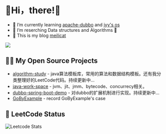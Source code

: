 # 🍔Hi，there!👋
- 🌱 I’m currently learning [apache-dubbo](https://github.com/apache/dubbo) and [jyy's os](https://jyywiki.cn/OS/2024/)
- 🍟 I’m reserching Data structures and Algorithms 🍉
- 🍔 This is my blog [meilicat](https://blog.meilicat.top/)

<p>
  <a href="https://leetcode.cn/u/meilicat/">
    <img src="https://img.shields.io/badge/meilicat-Leetcode-green?style=for-the-badge&logo=leetcode">
  </a>
</p>

## 🤾‍♂️ My Open Source Projects
- [algorithm-study](https://github.com/Iron-Buster/algorithm-study) - java算法模板库，常用的算法和数据结构模板。还有我分类整理好的LeetCode代码。持续更新中...
- [java-work-space](https://github.com/Iron-Buster/java-work-space) - jvm、jit、jmm、bytecode、concurrecy相关。
- [dubbo-spring-boot-demo](https://github.com/Iron-Buster/dubbo-spring-boot-demo) - 对dubbo的扩展机制进行实现。持续更新中...
- [GoByExample](https://github.com/Iron-Buster/GoByExample) - record GoByExample's case

## 🍔 LeetCode Status

![Leetcode Stats](https://leetcard.jacoblin.cool/meilicat?theme=dark&font=JetBrains%20Mono&ext=heatmap&site=cn)

</table>

